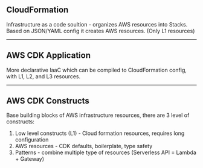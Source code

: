 ## CloudFormation

Infrastructure as a code soultion - organizes AWS resources into Stacks.
Based on JSON/YAML config it creates AWS resources. (Only L1 resources)

---

## AWS CDK Application

More declarative IaaC which can be compiled to CloudFormation config, with L1, L2, and L3 resources.

---

## AWS CDK Constructs

Base building blocks of AWS infrastructure resources, there are 3 level of constructs:

1. Low level constructs (L1) - Cloud formation resources, requires long configuration
2. AWS resources - CDK defaults, boilerplate, type safety
3. Patterns - combine multiple type of resources (Serverless API = Lambda + Gateway)
